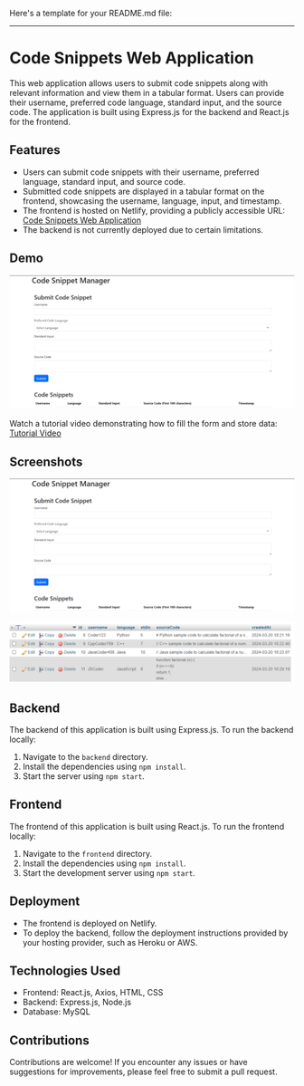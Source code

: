 Here's a template for your README.md file:

---

# Code Snippets Web Application

This web application allows users to submit code snippets along with relevant information and view them in a tabular format. Users can provide their username, preferred code language, standard input, and the source code. The application is built using Express.js for the backend and React.js for the frontend.

## Features

- Users can submit code snippets with their username, preferred language, standard input, and source code.
- Submitted code snippets are displayed in a tabular format on the frontend, showcasing the username, language, input, and timestamp.
- The frontend is hosted on Netlify, providing a publicly accessible URL: [Code Snippets Web Application](https://ornate-churros-7ed3f1.netlify.app/)
- The backend is not currently deployed due to certain limitations.

## Demo

![Code Snippets Web Application Demo](data/code.png)

Watch a tutorial video demonstrating how to fill the form and store data: [Tutorial Video](data/videodata.mp4)

## Screenshots

![Frontend Screenshot](data/code.png)

![Database Screenshot](data/data.png)

## Backend

The backend of this application is built using Express.js. To run the backend locally:

1. Navigate to the `backend` directory.
2. Install the dependencies using `npm install`.
3. Start the server using `npm start`.

## Frontend

The frontend of this application is built using React.js. To run the frontend locally:

1. Navigate to the `frontend` directory.
2. Install the dependencies using `npm install`.
3. Start the development server using `npm start`.

## Deployment

- The frontend is deployed on Netlify.
- To deploy the backend, follow the deployment instructions provided by your hosting provider, such as Heroku or AWS.

## Technologies Used

- Frontend: React.js, Axios, HTML, CSS
- Backend: Express.js, Node.js
- Database: MySQL

## Contributions

Contributions are welcome! If you encounter any issues or have suggestions for improvements, please feel free to submit a pull request.

